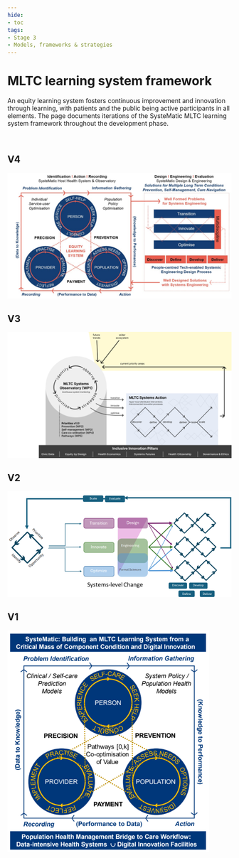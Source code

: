 ```yaml
---
hide:
- toc
tags:
- Stage 3
- Models, frameworks & strategies
---
```


# MLTC learning system framework 

An equity learning system fosters continuous improvement and innovation through learning, with patients and the public being active participants in all elements. The page documents iterations of the SysteMatic MLTC learning system framework throughout the development phase. 


<br>

## V4 

![v4](../assets/learning-system-v4.jpg)

## V3

![v3](../assets/learning-system-v3.png)


## V2

![v2](../assets/learning-system-v2.png)


## V1

![v1](../assets/learning-system-v1.png)
